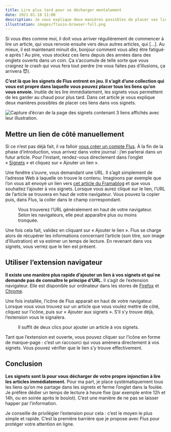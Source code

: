 ```yaml
---
title: Lire plus tard pour se décharger mentalement
date: 2021-01-18 11:00
description: Je vous explique deux manières possibles de placer vos liens à lire dans les signets de Flus.
illustration: images/flusio-browser-full.png
---
```


Si vous êtes comme moi, il doit vous arriver régulièrement de commencer à lire
un article, qui vous renvoie ensuite vers deux autres articles, qui […]. Au
mieux, il est maintenant minuit dix, bonjour comment vous allez être fatigué‧e
après ! Au pire, vous stockez ces liens depuis des années dans des onglets
ouverts dans un coin. Ça s’accumule de telle sorte que vous craignez le crash
qui vous fera tout perdre (ne vous faites pas d’illusions, ça arrivera 😈).

**C’est là que les signets de Flus entrent en jeu. Il s’agit d’une collection
qui vous est propre dans laquelle vous pouvez placer tous les liens qu’on vous
envoie.** Inutile de les lire immédiatement, les signets vous permettent de les
garder au chaud pour plus tard. Dans cet article je vous explique deux manières
possibles de placer ces liens dans vos signets.

<div class="screenshot">
    <img class="illustration screenshot__image" src="images/flusio-bookmarks.png" alt="Capture d’écran de la page des signets contenant 3 liens affichés avec leur illustration.">
</div>

## Mettre un lien de côté manuellement

Si ce n’est pas déjà fait, il va falloir [vous créer un compte Flus](https://app.flus.fr).
À la fin de la phase d’introduction, vous arrivez dans votre journal : j’en
parlerai dans un futur article. Pour l’instant, rendez-vous directement dans
l’onglet « [Signets](https://app.flus.fr/bookmarks) » et cliquez sur « Ajouter
un lien ».

Une fenêtre s’ouvre, vous demandant une <abbr>URL</abbr>. Il s’agit simplement
de l’adresse Web à laquelle on trouve le contenu. Imaginons par exemple que
l’on vous ait envoyé un lien vers [cet article du Framablog](https://framablog.org/2020/12/18/flus-un-media-social-pour-apaiser-votre-veille-sur-le-web/)
et que vous souhaitez l’ajouter à vos signets. Lorsque vous aurez cliqué sur le
lien, l’<abbr>URL</abbr> de l’article se trouvera en haut de votre navigateur.
Vous pouvez la copier puis, dans Flus, la coller dans le champ correspondant.

<figure>
    <img alt="" src="images/url.png" class="illustration illustration--figure illustration--bordered" />
    <figcaption>
        Vous trouverez l’<abbr>URL</abbr> généralement en haut de votre
        navigateur. Selon les navigateurs, elle peut apparaître plus ou moins
        tronquée.
    </figcaption>
</figure>

Une fois cela fait, validez en cliquant sur « Ajouter le lien ». Flus se charge
alors de récupérer les informations concernant l’article (son titre, son
image d’illustration) et va estimer un temps de lecture. En revenant dans vos
signets, vous verrez que le lien est présent.

## Utiliser l’extension navigateur

**Il existe une manière plus rapide d’ajouter un lien à vos signets et qui ne
demande pas de connaître le principe d’<abbr>URL</abbr>.** Il s’agit de
l’extension navigateur. Elle est disponible sur ordinateur dans les stores de
[Firefox](https://addons.mozilla.org/fr/firefox/addon/flus/) et
[Chrome](https://chrome.google.com/webstore/detail/flus/gikjpohbbimicecbndkefebbpjobokjd).

Une fois installée, l’icône de Flus apparait en haut de votre navigateur.
Lorsque vous vous trouvez sur un article que vous voulez mettre de côté,
cliquez sur l’icône, puis sur « Ajouter aux signets ». S’il s’y trouve déjà,
l’extension vous le signalera.

<figure>
    <img alt="" src="images/flusio-browser-full.png" class="illustration illustration--figure illustration--bordered" />
    <figcaption>
        Il suffit de deux clics pour ajouter un article à vos signets.
    </figcaption>
</figure>

Tant que l’extension est ouverte, vous pouvez cliquer sur l’icône en forme de
marque-page : c’est un raccourci qui vous amènera directement à vos signets.
Vous pouvez vérifier que le lien s’y trouve effectivement.

## Conclusion

**Les signets sont là pour vous décharger de votre propre injonction à lire les
articles immédiatement.** Pour ma part, je place systématiquement tous les
liens qu’on me partage dans les signets et ferme l’onglet dans la foulée. Je
préfère dédier un temps de lecture à heure fixe (par exemple entre 12h et 14h,
ou en soirée après le boulot). C’est une manière de ne pas se laisser happer
par l’information.

Je conseille de privilégier l’extension pour cela : c’est le moyen le plus
simple et rapide. C’est la première barrière que je propose avec Flus pour
protéger votre attention en ligne.

